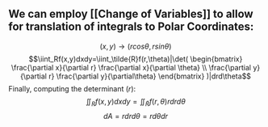 ## We can employ [[Change of Variables]] to allow for translation of integrals to Polar Coordinates:
$$(x,y)\to(rcos\theta,rsin\theta)$$
$$\iint_Rf(x,y)dxdy=\iint_\tilde{R}f(r,\theta)|\det(
\begin{bmatrix} 
\frac{\partial x}{\partial r} \frac{\partial x}{\partial \theta} \\ \frac{\partial y}{\partial r} \frac{\partial y}{\partial\theta}
\end{bmatrix}
)|drd\theta$$
Finally, computing the determinant ($r$):
$$\iint_Rf(x,y)dxdy=\iint_\tilde{R}f(r,\theta)rdrd\theta$$
$$dA=rdrd\theta=rd\theta dr$$
